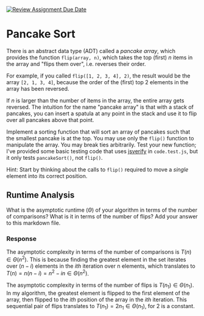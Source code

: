 [![Review Assignment Due Date](https://classroom.github.com/assets/deadline-readme-button-24ddc0f5d75046c5622901739e7c5dd533143b0c8e959d652212380cedb1ea36.svg)](https://classroom.github.com/a/-m0g1A8z)
# Pancake Sort

There is an abstract data type (ADT) called a *pancake array*, which provides
the function `flip(array, n)`, which takes the top (first) $n$ items in the
array and "flips them over", i.e. reverses their order.

For example, if you called `flip([1, 2, 3, 4], 2)`, the result would
be the array  `[2, 1, 3, 4]`, because the order of the (first) top 2
elements in the array has been reversed.

If $n$ is larger than the number of items in the array, the entire array gets
reversed. The intuition for the name "pancake array" is that with a stack of
pancakes, you can insert a spatula at any point in the stack and use it to flip
over all pancakes above that point.

Implement a sorting function that will sort an array of pancakes such that the
smallest pancake is at the top. You may use only the `flip()` function to
manipulate the array. You may break ties arbitrarily. Test your new function;
I've provided some basic testing code that uses
[jsverify](https://jsverify.github.io/) in `code.test.js`, but it only tests
`pancakeSort()`, not `flip()`.

Hint: Start by thinking about the calls to `flip()` required to move a *single*
element into its correct position.

## Runtime Analysis

What is the asymptotic runtime ($\Theta$) of your algorithm in terms of the
number of comparisons? What is it in terms of the number of flips? Add your
answer to this markdown file.

### Response

The asymptotic complexity in terms of the number of comparisons is $T(n) \in \Theta(n^2)$.
This is because finding the greatest element in the set iterates over $(n - i)$ elements in 
the $ith$ iteration over n elements, which translates to 
$T(n) = n(n-i) = n^2 - in \in \Theta(n^2)$.

The asymptotic complexity in terms of the number of flips is $T(n_1) \in \Theta(n_1)$.
In my algorithm, the greatest element is flipped to the first element of the array,
then flipped to the $ith$ position of the array in the $ith$ iteration. This sequential
pair of flips translates to $T(n_1) = 2n_1 \in \Theta(n_1)$, for 2 is a constant.

